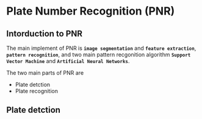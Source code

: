 # Plate Number Recognition (PNR)
## Intorduction to PNR
The main implement of PNR is __`image segmentation`__ and __`feature extraction`__, **`pattern recognition`**, and two main pattern 
recgonition algorithm **`Support Vector Machine`** and 
**`Artificial Neural Networks`**.

The two main parts of PNR are
* Plate detction
* Plate recognition


## Plate detction
